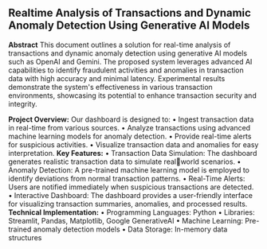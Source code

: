 ## Realtime Analysis of Transactions and Dynamic Anomaly Detection Using Generative AI Models

**Abstract**
This document outlines a solution for real-time analysis of transactions and dynamic 
anomaly detection using generative AI models such as OpenAI and Gemini. The proposed 
system leverages advanced AI capabilities to identify fraudulent activities and anomalies 
in transaction data with high accuracy and minimal latency. Experimental results 
demonstrate the system's effectiveness in various transaction environments, showcasing 
its potential to enhance transaction security and integrity.

**Project Overview:**
Our dashboard is designed to:
• Ingest transaction data in real-time from various sources.
• Analyze transactions using advanced machine learning models for anomaly detection.
• Provide real-time alerts for suspicious activities.
• Visualize transaction data and anomalies for easy interpretation.
**Key Features:**
• Transaction Data Simulation: The dashboard generates realistic transaction data to simulate realworld scenarios.
• Anomaly Detection: A pre-trained machine learning model is employed to identify deviations from 
normal transaction patterns.
• Real-Time Alerts: Users are notified immediately when suspicious transactions are detected.
• Interactive Dashboard: The dashboard provides a user-friendly interface for visualizing 
transaction summaries, anomalies, and processed results.
**Technical Implementation:**
• Programming Languages: Python
• Libraries: Streamlit, Pandas, Matplotlib, Google GenerativeAI
• Machine Learning: Pre-trained anomaly detection models
• Data Storage: In-memory data structures
